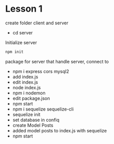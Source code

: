 # Lesson 1

create folder client and server

- cd server

Initialize server

```bash
npm init
```

package for server that  handle server, connect to
- npm i express cors mysql2
- add index.js
- edit index.js
- node index.js
- npm i nodemon
- edit package.json
- npm start
- npm i sequelize sequelize-cli
- sequelize init
- set database in confiq
- create Model Posts
- added model posts to index.js with sequelize
- npm start
